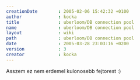 ```yaml
---
creationDate        : 2005-02-06 15:42:32 +0100 
author              : kocka 
title               : uberloom/DB connection pool 
name                : uberloom/DB connection pool 
layout              : wiki 
path                : uberloom/DB connection pool 
date                : 2005-03-28 23:03:16 +0200 
version             : 3 
creator             : kocka 
---
```

Asszem ez nem erdemel kulonosebb fejtorest :)
